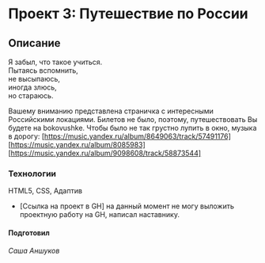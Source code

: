 # Проект 3: Путешествие по России

## **Описание**

Я забыл, что такое учиться.  
Пытаясь вспомнить,  
не высыпаюсь,  
иногда злюсь,  
но стараюсь.

Вашему вниманию представлена страничка с интересными Российскими локациями.
Билетов не было, поэтому, путешествовать Вы будете на bokovushke.
Чтобы было не так грустно лупить в окно, музыка в дорогу:
[https://music.yandex.ru/album/8649063/track/57491176]
[https://music.yandex.ru/album/8085983]
[https://music.yandex.ru/album/9098608/track/58873544]

### **Технологии**  
HTML5, CSS, Адаптив

* [Ссылка на проект в GH] на данный момент не могу выложить проектную работу на GH, написал наставнику.

#### **Подготовил**
*Саша Аншуков*